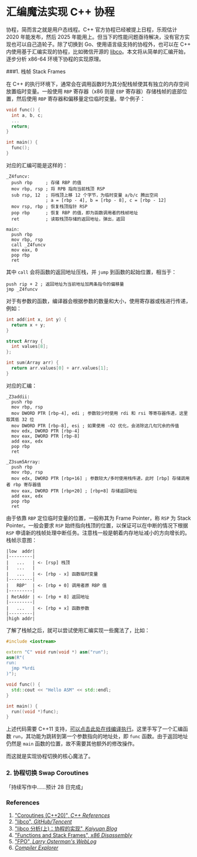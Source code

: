 # 汇编魔法实现 C++ 协程

协程，简而言之就是用户态线程。C++ 官方协程已经被提上日程，乐观估计 2020 年能发布，然后 2025 年能用上。但当下的性能问题亟待解决，没有官方实现也可以自己造轮子。除了切换到 Go、使用语言级支持的协程外，也可以在 C++ 内使用基于汇编实现的协程，比如微信开源的 [libco](https://github.com/Tencent/libco)。本文将从简单的汇编开始，逐步分析 x86-64 环境下协程的实现原理。

###1. 栈帧 Stack Frames

在 C++ 的执行环境下，通常会在调用函数时为其分配栈帧使其有独立的内存空间放置临时变量。一般使用 `RBP` 寄存器（x86 则是 `EBP` 寄存器）存储栈帧的底部位置，然后使用 `RBP` 寄存器和偏移量定位临时变量。举个例子：

```c++
void func() {
  int a, b, c;
  ...
  return;
}

int main() {
  func();
}
```

对应的汇编可能是这样的：

```assembly
_Z4funcv:
  push rbp     ; 存储 RBP 的值
  mov rbp, rsp ; 将 RPB 指向当前栈顶 RSP
  sub rsp, 12  ; 将栈顶上移 12 个字节，为临时变量 a/b/c 腾出空间
               ; a = [rbp - 4], b = [rbp - 8], c = [rbp - 12]
  mov rsp, rbp ; 恢复栈顶指针 RSP
  pop rbp      ; 恢复 RBP 的值，即为函数调用者的栈帧地址
  ret          ; 读取栈顶存储的返回地址，弹出，返回

main:
  push rbp
  mov rbp, rsp
  call _Z4funcv
  mov eax, 0
  pop rbp
  ret
```

其中 `call` 会将函数的返回地址压栈，并 `jump` 到函数的起始位置，相当于：

```assembly
push rip + 2 ; 返回地址为当前地址加两条指令的偏移量
jmp _Z4funcv
```

对于有参数的函数，编译器会根据参数的数量和大小，使用寄存器或栈进行传递，例如：

```c++
int add(int x, int y) {
  return x + y;
}

struct Array {
  int values[8];
};

int sum(Array arr) {
  return arr.values[0] + arr.values[1];
}
```

对应的汇编：

```assembly
_Z3addii:
  push rbp
  mov rbp, rsp
  mov DWORD PTR [rbp-4], edi ; 参数较少时使用 rdi 和 rsi 等寄存器传递，这里取其低 32 位
  mov DWORD PTR [rbp-8], esi ; 如果使用 -O2 优化，会消除这几句冗余的传值
  mov edx, DWORD PTR [rbp-4]
  mov eax, DWORD PTR [rbp-8]
  add eax, edx
  pop rbp
  ret

_Z3sum5Array:
  push rbp
  mov rbp, rsp
  mov edx, DWORD PTR [rbp+16] ; 参数较大/多时使用栈传递，此时 [rbp] 存储调用者 rbp 寄存器值
  mov eax, DWORD PTR [rbp+20] ; [rbp+8] 存储返回地址
  add eax, edx
  pop rbp
  ret
```

由于依靠 `RBP` 定位临时变量的位置，一般称其为 Frame Pointer，称 `RSP` 为 Stack Pointer。一般会要求 `RSP` 始终指向栈顶的位置，以保证可以在中断的情况下根据 `RSP` 申请新的栈帧处理中断任务。注意栈一般是朝着内存地址减小的方向增长的。栈帧示意图：

```
|low  addr|
|---------|
|   ...   | <- [rsp] 栈顶
|   ...   |
|   ...   | <- [rbp - x] 函数临时变量
|---------|
|   RBP'  | <- [rbp + 0] 调用者原 RBP 值
|---------|
| RetAddr | <- [rbp + 8] 返回地址
|---------|
|   ...   | <- [rbp + x] 函数参数
|---------|
|high addr|
```

了解了栈帧之后，就可以尝试使用汇编实现一些魔法了，比如：

```c++
#include <iostream>

extern "C" void run(void *) asm("run");
asm(R"(
run:
  jmp *%rdi
)");

void func() {
  std::cout << "Hello ASM" << std::endl;
}

int main() {
  run((void *)func);
}
```

上述代码需要 C++11 支持，[可以点击此处在线编译执行](https://godbolt.org/z/ZHvSM8)。这里手写了一个汇编函数 `run`，其功能为跳转到第一个参数指向的地址处，即 `func` 函数。由于返回地址仍然是 `main` 函数的位置，故不需要其他额外的修改操作。

而这就是实现协程切换的核心魔法了。

### 2. 协程切换 Swap Coroutines

「持续写作中……预计 28 日完成」

### References

1. ["Coroutines (C++20)", *C++ References*](https://en.cppreference.com/w/cpp/language/coroutines)
2. ["libco", *GitHub/Tencent*](https://github.com/Tencent/libco)
3. ["libco 分析(上)：协程的实现", *Kaiyuan Blog*](http://kaiyuan.me/2017/07/10/libco/)
4. ["Functions and Stack Frames", *x86 Disassembly*](https://en.m.wikibooks.org/wiki/X86_Disassembly/Functions_and_Stack_Frames)
5. ["FPO", *Larry Osterman's WebLog*](https://blogs.msdn.microsoft.com/larryosterman/2007/03/12/fpo/)
6. [*Compiler Explorer*](https://godbolt.org/)


